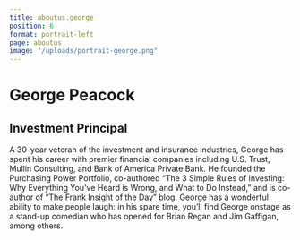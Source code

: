 ```yaml
---
title: aboutus.george
position: 6
format: portrait-left
page: aboutus
image: "/uploads/portrait-george.png"
---
```


# George Peacock

## Investment Principal

A 30-year veteran of the investment and insurance industries, George has spent his career with premier financial companies including U.S. Trust, Mullin Consulting, and Bank of America Private Bank. He founded the Purchasing Power Portfolio, co-authored “The 3 Simple Rules of Investing: Why Everything You’ve Heard is Wrong, and What to Do Instead,” and is co-author of “The Frank Insight of the Day” blog. George has a wonderful ability to make people laugh: in his spare time, you’ll find George onstage as a stand-up comedian who has opened for Brian Regan and Jim Gaffigan, among others.
